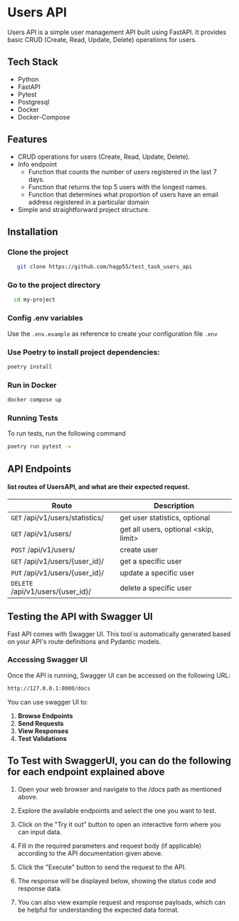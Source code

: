 # Users API

Users API is a simple user management API built using FastAPI.
It provides basic CRUD (Create, Read, Update, Delete) operations for users.

## Tech Stack
- Python
- FastAPI
- Pytest
- Postgresql
- Docker
- Docker-Compose

## Features
- CRUD operations for users (Create, Read, Update, Delete).
- Info endpoint
  - Function that counts the number of users registered in the last 7 days.
  - Function that returns the top 5 users with the longest names.
  - Function that determines what proportion of users have an email address registered in a particular domain
- Simple and straightforward project structure.

## Installation
### Clone the project
```bash
   git clone https://github.com/hagp55/test_task_users_api
```
### Go to the project directory
```bash
  cd my-project
```
### Config .env variables
Use the `.env.example` as reference to create your configuration file `.env`

### Use Poetry to install project dependencies:

```bash
poetry install
```

### Run in Docker
```bash
docker compose up

```
### Running Tests
To run tests, run the following command
```bash
poetry run pytest -v
```
## API Endpoints

#### list routes of UsersAPI, and what are their expected request.
| Route                               | Description
|-------------------------------------|-------------------------------------------
| `GET` /api/v1/users/statistics/     | get user statistics, optional <domain>
| `GET` /api/v1/users/                | get all users, optional <skip, limit>
| `POST` /api/v1/users/               | create user
| `GET` /api/v1/users/{user_id}/      | get a specific user
| `PUT` /api/v1/users/{user_id}/      | update a specific user
| `DELETE` /api/v1/users/{user_id}/   | delete a specific user


## Testing the API with Swagger UI

Fast API comes with Swagger UI. This tool is automatically generated based on your API's route definitions and Pydantic models.

### Accessing Swagger UI

Once the API is running, Swagger UI can be accessed on the following URL:

```bash
http://127.0.0.1:8000/docs
```

You can use swagger UI to:

1. **Browse Endpoints**
2. **Send Requests**
3. **View Responses**
4. **Test Validations**

## To Test with SwaggerUI, you can do the following for each endpoint explained above

1. Open your web browser and navigate to the /docs path as mentioned above.

2. Explore the available endpoints and select the one you want to test.

3. Click on the "Try it out" button to open an interactive form where you can input data.

4. Fill in the required parameters and request body (if applicable) according to the API documentation given above.

5. Click the "Execute" button to send the request to the API.

6. The response will be displayed below, showing the status code and response data.

7. You can also view example request and response payloads, which can be helpful for understanding the expected data format.
